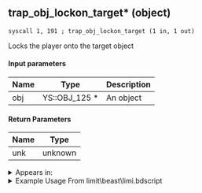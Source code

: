 ## trap_obj_lockon_target* (object)

`syscall 1, 191 ; trap_obj_lockon_target (1 in, 1 out)`

Locks the player onto the target object

#### Input parameters
| Name | Type | Description
|------|------|------------
| obj   | YS::OBJ_125 *   | An object


#### Return Parameters
| Name | Type
|------|-----
| unk   | unknown   


<details>
	<summary>Appears in:</summary>
| filename | Entity (obj)
|----------|-------------
| limit\beast\limi.bdscript       |           
| limit\donald2\limi.bdscript       |           
| limit\donald2_wi\limi.bdscript       |           
| limit\goofy\limi.bdscript       |           
| limit\goofy_wi\limi.bdscript       |           
| limit\mulan\limi.bdscript       |           
| limit\trinity\limi.bdscript       |           
| limit\trinity_wi\limi.bdscript       |           
| limit\tron\limi.bdscript       |           
| obj\B_EX130\b_ex.bdscript       | ((B) Xaldin)          
| obj\B_EX130_LV99\b_ex.bdscript       | ((B99) Xaldin (Limit Cut))          
| obj\B_EX170_LAST\b_ex.bdscript       | ((B) Xemnas (Final))          
| obj\B_EX170_LAST_LV99\b_ex.bdscript       | ((B99) Xemnas (Final) (Limit Cut The World of Nothing)?)          
| obj\B_EX410\b_ex.bdscript       | ((P) Sora book)          
| obj\B_EX430\b_ex.bdscript       | ((?) Related to Lingering Will?)          
| obj\F_HB020\f_hb.bdscript       | ((F) ??? (HB))          
| obj\F_WI360\f_wi.bdscript       | ((F) Building site’s platform (WI))          
| obj\F_WI360_PETE\f_wi.bdscript       | ((F) Building site’s platform (PETE) (WI))          
| obj\M_EX110\m_ex.bdscript       | ((M) Silver Rock)          
| obj\M_EX210\m_ex.bdscript       | ((M) Air Pirate)          
| obj\M_EX210_HB\m_ex.bdscript       | ((M) Aerial Viking)          
| obj\M_EX620\m_ex.bdscript       | ((M) Fortuneteller)          
| obj\M_EX760\m_ex.bdscript       | ((M) Armored Knight)          
| obj\M_EX760_NM\m_ex.bdscript       | ((M) Armored Knight (NM))          
| obj\M_EX760_NM_RAW\m_ex.bdscript       | ()          
| obj\M_EX760_RAW\m_ex.bdscript       | ((M) Armored Knight (RAW) (1000 battle))          
| obj\M_EX880_DANCER\m_ex.bdscript       | ((M) Demyx’s water form)          
| obj\M_EX880_DANCER_EH\m_ex.bdscript       | ((M) Demyx’s water form (EH))          
| obj\M_EX880_DANCER_LV99\m_ex.bdscript       | ((M) Demyx’s water form (Data))          
| obj\M_EX890\m_ex.bdscript       | ((M) Dragoon)          
| obj\M_EX920\m_ex.bdscript       | ((M) Sniper)          
| obj\N_HE010_BTL\n_he.bdscript       | ((N) Hercules (BTL) (HE))          

</details>

<details>
	<summary>Example Usage From limit\beast\limi.bdscript</summary>
```
L287:
 popToSp 4
 popToSp 0
 pushFromFSp 0
 pushFromFSp 4
 fetchValue 4
 gosub 52, L256
 pushImm 0
 popToSp 192
 pushFromPWp W216
 pushFromFSp 0
 gosub 52, L845
 popToSp 48
 pushFromFSp 48
 pushFromFSp 0
 syscall 1, 191 ; trap_obj_lockon_target (1 in, 1 out)
 gosub 52, L871
 pushFromPSp 64
 pushImmf 0.349066
 pushImmf 0
 pushImmf 0.349066
 pushImmf 200
 pushImmf 0
 gosub 52, L906
 pushFromFSp 48
 syscall 1, 140 ; trap_target_is_exist (1 in, 1 out)
 eqz 
 jz L407
 pushFromPWp W216
 pushImm 80
 add 
 gosub 52, L1132
 pushFromPWp W216
 pushImm 80
 add 
 pushImmf 0
 pushImmf 1000
 gosub 52, L1142
 pushFromPWp W216
 pushImm 80
 add 
 pushFromFSp 48
 pushFromFSp 0
 syscall 1, 147 ; trap_obj_pos (1 in, 1 out)
 memcpyToSp 16, 208
 pushFromPSp 208
 pushFromFSp 0
 syscall 1, 201 ; trap_obj_dir (1 in, 1 out)
 memcpyToSp 16, 224
 pushFromPSp 224
 pushImm 1
 pushImm 1
 pushImm 1
 syscall 6, 5 ; trap_target_seracher_search (7 in, 0 out)
 jmp L407
```
</details>

